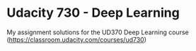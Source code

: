 # Udacity 730 - Deep Learning

My assignment solutions for the UD370 Deep Learning course (https://classroom.udacity.com/courses/ud730)

